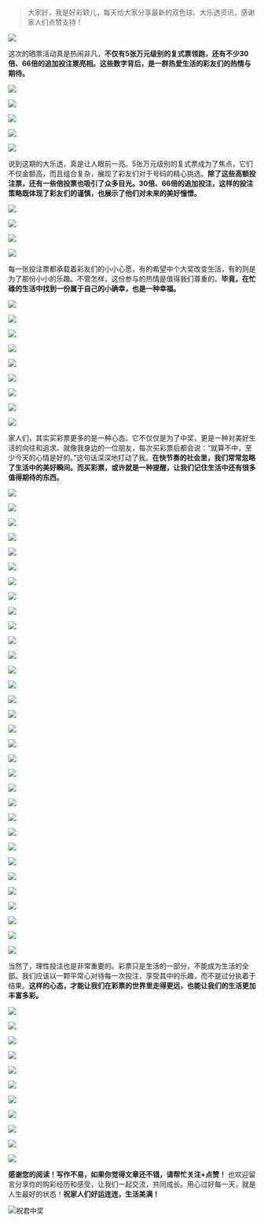 > 大家好，我是好彩颖儿，每天给大家分享最新的双色球、大乐透资讯，感谢家人们点赞支持！

![](https://cdn.jsdelivr.net/gh/wangwenjie1314/PicCDN/2024-7-12/1720763627240-image.png)


这次的晒票活动真是热闹非凡，**不仅有5张万元级别的复式票领跑，还有不少30倍、66倍的追加投注票亮相。这些数字背后，是一群热爱生活的彩友们的热情与期待。**



![](https://cdn.jsdelivr.net/gh/wangwenjie1314/PicCDN/2024-9-25/1727256066630-image.png)



![](https://cdn.jsdelivr.net/gh/wangwenjie1314/PicCDN/2024-9-25/1727252157981-image.png)


![](https://cdn.jsdelivr.net/gh/wangwenjie1314/PicCDN/2024-9-25/1727251103406-image.png)




![](https://cdn.jsdelivr.net/gh/wangwenjie1314/PicCDN/2024-9-25/1727255953888-image.png)




![](https://cdn.jsdelivr.net/gh/wangwenjie1314/PicCDN/2024-9-25/1727251884866-image.png)



说到这期的大乐透，真是让人眼前一亮。5张万元级别的复式票成为了焦点，它们不仅金额高，而且组合复杂，展现了彩友们对于号码的精心挑选。**除了这些高额投注票，还有一些倍投票也吸引了众多目光。30倍、66倍的追加投注，这样的投注策略既体现了彩友们的谨慎，也展示了他们对未来的美好憧憬。**


![](https://cdn.jsdelivr.net/gh/wangwenjie1314/PicCDN/2024-9-25/1727251758594-image.png)


![](https://cdn.jsdelivr.net/gh/wangwenjie1314/PicCDN/2024-9-25/1727251417726-image.png)


![](https://cdn.jsdelivr.net/gh/wangwenjie1314/PicCDN/2024-9-25/1727255682348-image.png)



![](https://cdn.jsdelivr.net/gh/wangwenjie1314/PicCDN/2024-9-25/1727251835362-image.png)




每一张投注票都承载着彩友们的小小心愿，有的希望中个大奖改变生活，有的则是为了那份小小的乐趣。不管怎样，这份参与的热情是值得我们尊重的。**毕竟，在忙碌的生活中找到一份属于自己的小确幸，也是一种幸福。**


![](https://cdn.jsdelivr.net/gh/wangwenjie1314/PicCDN/2024-9-25/1727251812762-image.png)


![](https://cdn.jsdelivr.net/gh/wangwenjie1314/PicCDN/2024-9-25/1727251805049-image.png)


![](https://cdn.jsdelivr.net/gh/wangwenjie1314/PicCDN/2024-9-25/1727251433584-image.png)


![](https://cdn.jsdelivr.net/gh/wangwenjie1314/PicCDN/2024-9-25/1727251944112-image.png)


![](https://cdn.jsdelivr.net/gh/wangwenjie1314/PicCDN/2024-9-25/1727251908927-image.png)

![](https://cdn.jsdelivr.net/gh/wangwenjie1314/PicCDN/2024-9-25/1727251922539-image.png)

![](https://cdn.jsdelivr.net/gh/wangwenjie1314/PicCDN/2024-9-25/1727251916969-image.png)


![](https://cdn.jsdelivr.net/gh/wangwenjie1314/PicCDN/2024-9-25/1727251936317-image.png)

![](https://cdn.jsdelivr.net/gh/wangwenjie1314/PicCDN/2024-9-25/1727251929074-image.png)


家人们，其实买彩票更多的是一种心态。它不仅仅是为了中奖，更是一种对美好生活的向往和追求。就像我身边的一位朋友，每次买彩票后都会说：“就算不中，至少今天的心情是好的。”这句话深深地打动了我。**在快节奏的社会里，我们常常忽略了生活中的美好瞬间。而买彩票，或许就是一种提醒，让我们记住生活中还有很多值得期待的东西。**


![](https://cdn.jsdelivr.net/gh/wangwenjie1314/PicCDN/2024-9-25/1727251822963-image.png)


![](https://cdn.jsdelivr.net/gh/wangwenjie1314/PicCDN/2024-9-25/1727255935532-image.png)


![](https://cdn.jsdelivr.net/gh/wangwenjie1314/PicCDN/2024-9-25/1727255729268-image.png)



![](https://cdn.jsdelivr.net/gh/wangwenjie1314/PicCDN/2024-9-25/1727251441346-image.png)


![](https://cdn.jsdelivr.net/gh/wangwenjie1314/PicCDN/2024-9-25/1727255778512-image.png)


![](https://cdn.jsdelivr.net/gh/wangwenjie1314/PicCDN/2024-9-25/1727251456755-image.png)

![](https://cdn.jsdelivr.net/gh/wangwenjie1314/PicCDN/2024-9-25/1727251449436-image.png)


![](https://cdn.jsdelivr.net/gh/wangwenjie1314/PicCDN/2024-9-25/1727251472051-image.png)

![](https://cdn.jsdelivr.net/gh/wangwenjie1314/PicCDN/2024-9-25/1727251465714-image.png)


![](https://cdn.jsdelivr.net/gh/wangwenjie1314/PicCDN/2024-9-25/1727251530232-image.png)

![](https://cdn.jsdelivr.net/gh/wangwenjie1314/PicCDN/2024-9-25/1727251524496-image.png)

![](https://cdn.jsdelivr.net/gh/wangwenjie1314/PicCDN/2024-9-25/1727251517308-image.png)

![](https://cdn.jsdelivr.net/gh/wangwenjie1314/PicCDN/2024-9-25/1727251511120-image.png)


![](https://cdn.jsdelivr.net/gh/wangwenjie1314/PicCDN/2024-9-25/1727255750703-image.png)


![](https://cdn.jsdelivr.net/gh/wangwenjie1314/PicCDN/2024-9-25/1727255707427-image.png)

![](https://cdn.jsdelivr.net/gh/wangwenjie1314/PicCDN/2024-9-25/1727255700621-image.png)


![](https://cdn.jsdelivr.net/gh/wangwenjie1314/PicCDN/2024-9-25/1727255762865-image.png)


![](https://cdn.jsdelivr.net/gh/wangwenjie1314/PicCDN/2024-9-25/1727255859996-image.png)

![](https://cdn.jsdelivr.net/gh/wangwenjie1314/PicCDN/2024-9-25/1727255854170-image.png)


![](https://cdn.jsdelivr.net/gh/wangwenjie1314/PicCDN/2024-9-25/1727255809296-image.png)

![](https://cdn.jsdelivr.net/gh/wangwenjie1314/PicCDN/2024-9-25/1727255802302-image.png)

![](https://cdn.jsdelivr.net/gh/wangwenjie1314/PicCDN/2024-9-25/1727255817647-image.png)


![](https://cdn.jsdelivr.net/gh/wangwenjie1314/PicCDN/2024-9-25/1727255925381-image.png)

![](https://cdn.jsdelivr.net/gh/wangwenjie1314/PicCDN/2024-9-25/1727255918648-image.png)


![](https://cdn.jsdelivr.net/gh/wangwenjie1314/PicCDN/2024-9-25/1727251505812-image.png)

![](https://cdn.jsdelivr.net/gh/wangwenjie1314/PicCDN/2024-9-25/1727251479254-image.png)

![](https://cdn.jsdelivr.net/gh/wangwenjie1314/PicCDN/2024-9-25/1727251557468-image.png)


![](https://cdn.jsdelivr.net/gh/wangwenjie1314/PicCDN/2024-9-25/1727255740141-image.png)


![](https://cdn.jsdelivr.net/gh/wangwenjie1314/PicCDN/2024-9-25/1727255989662-image.png)

![](https://cdn.jsdelivr.net/gh/wangwenjie1314/PicCDN/2024-9-25/1727255910827-image.png)

![](https://cdn.jsdelivr.net/gh/wangwenjie1314/PicCDN/2024-9-25/1727256024304-image.png)

![](https://cdn.jsdelivr.net/gh/wangwenjie1314/PicCDN/2024-9-25/1727256010497-image.png)


当然了，理性投注也是非常重要的。彩票只是生活的一部分，不能成为生活的全部。我们应该以一颗平常心对待每一次投注，享受其中的乐趣，而不是过分执着于结果。**这样的心态，才能让我们在彩票的世界里走得更远，也能让我们的生活更加丰富多彩。**


![](https://cdn.jsdelivr.net/gh/wangwenjie1314/PicCDN/2024-9-25/1727256002924-image.png)

![](https://cdn.jsdelivr.net/gh/wangwenjie1314/PicCDN/2024-9-25/1727255976314-image.png)


![](https://cdn.jsdelivr.net/gh/wangwenjie1314/PicCDN/2024-9-25/1727255902531-image.png)

![](https://cdn.jsdelivr.net/gh/wangwenjie1314/PicCDN/2024-9-25/1727255893047-image.png)


![](https://cdn.jsdelivr.net/gh/wangwenjie1314/PicCDN/2024-9-25/1727251550101-image.png)

![](https://cdn.jsdelivr.net/gh/wangwenjie1314/PicCDN/2024-9-25/1727251544609-image.png)


![](https://cdn.jsdelivr.net/gh/wangwenjie1314/PicCDN/2024-9-25/1727255791039-image.png)


![](https://cdn.jsdelivr.net/gh/wangwenjie1314/PicCDN/2024-9-25/1727255842827-image.png)


![](https://cdn.jsdelivr.net/gh/wangwenjie1314/PicCDN/2024-9-25/1727251537229-image.png)


![](https://cdn.jsdelivr.net/gh/wangwenjie1314/PicCDN/2024-9-25/1727251497244-image.png)

![](https://cdn.jsdelivr.net/gh/wangwenjie1314/PicCDN/2024-9-25/1727251487541-image.png)


**感谢您的阅读！写作不易，如果你觉得文章还不错，请帮忙关注+点赞！** 也欢迎留言分享你的购彩经历和感受，让我们一起交流，共同成长。用心过好每一天，就是人生最好的状态！**祝家人们好运连连，生活美满！**

![祝君中奖](https://cdn.jsdelivr.net/gh/wangwenjie1314/PicCDN/2024-8-15/1723685500821-image.png)

